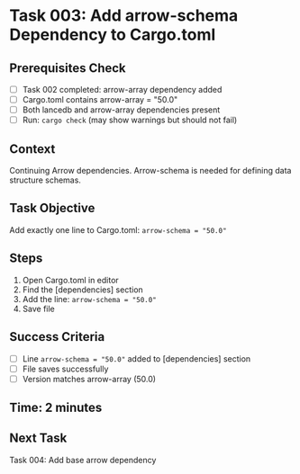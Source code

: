 # Task 003: Add arrow-schema Dependency to Cargo.toml

## Prerequisites Check
- [ ] Task 002 completed: arrow-array dependency added
- [ ] Cargo.toml contains arrow-array = "50.0"
- [ ] Both lancedb and arrow-array dependencies present
- [ ] Run: `cargo check` (may show warnings but should not fail)

## Context
Continuing Arrow dependencies. Arrow-schema is needed for defining data structure schemas.

## Task Objective
Add exactly one line to Cargo.toml: `arrow-schema = "50.0"`

## Steps
1. Open Cargo.toml in editor
2. Find the [dependencies] section
3. Add the line: `arrow-schema = "50.0"`
4. Save file

## Success Criteria
- [ ] Line `arrow-schema = "50.0"` added to [dependencies] section
- [ ] File saves successfully
- [ ] Version matches arrow-array (50.0)

## Time: 2 minutes

## Next Task
Task 004: Add base arrow dependency